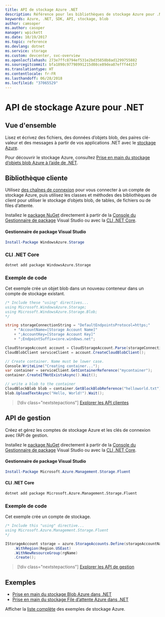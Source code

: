 ```yaml
---
title: API de stockage Azure .NET
description: Référence pour les bibliothèques de stockage Azure pour .NET
keywords: Azure, .NET, SDK, API, stockage, blob
author: camsoper
ms.author: casoper
manager: wpickett
ms.date: 10/19/2017
ms.topic: reference
ms.devlang: dotnet
ms.service: storage
ms.custom: devcenter, svc-overview
ms.openlocfilehash: 273e7ffc8794ef531e2bd35858b8ad1299755882
ms.sourcegitcommit: bfa1898c97798991215d08ce89dea87efff44157
ms.translationtype: HT
ms.contentlocale: fr-FR
ms.lasthandoff: 06/28/2018
ms.locfileid: "37065529"
---
```

# <a name="azure-storage-apis-for-net"></a>API de stockage Azure pour .NET

## <a name="overview"></a>Vue d'ensemble

Lisez et écrivez des fichiers, des données d’objets blob, des paires clé-valeur et des messages à partir de vos applications .NET avec le [stockage Azure](https://review.docs.microsoft.com/azure/storage/storage-introduction).

Pour découvrir le stockage Azure, consultez [Prise en main du stockage d’objets blob Azure à l’aide de .NET](/azure/storage/storage-dotnet-how-to-use-blobs).

## <a name="client-library"></a>Bibliothèque cliente

Utilisez [des chaînes de connexion](/azure/storage/storage-create-storage-account#manage-your-storage-account) pour vous connecter à un compte de stockage Azure, puis utilisez les classes et méthodes des bibliothèques de client pour utiliser le stockage d’objets blob, de tables, de fichiers ou de files d’attente.

Installez le [package NuGet](https://www.nuget.org/packages/WindowsAzure.Storage) directement à partir de la [Console du Gestionnaire de package][PackageManager] Visual Studio ou avec la [CLI .NET Core][DotNetCLI].

#### <a name="visual-studio-package-manager"></a>Gestionnaire de package Visual Studio

```powershell
Install-Package WindowsAzure.Storage
```

### <a name="net-core-cli"></a>CLI .NET Core

```bash
dotnet add package WindowsAzure.Storage
```

### <a name="code-example"></a>Exemple de code

Cet exemple crée un objet blob dans un nouveau conteneur dans un compte de stockage existant.

```csharp
/* Include these "using" directives...
using Microsoft.WindowsAzure.Storage;
using Microsoft.WindowsAzure.Storage.Blob;
*/

string storageConnectionString = "DefaultEndpointsProtocol=https;"
    + "AccountName=[Storage Account Name]"
    + ";AccountKey=[Storage Account Key]"
    + ";EndpointSuffix=core.windows.net";

CloudStorageAccount account = CloudStorageAccount.Parse(storageConnectionString);
CloudBlobClient serviceClient = account.CreateCloudBlobClient();

// Create container. Name must be lower case.
Console.WriteLine("Creating container...");
var container = serviceClient.GetContainerReference("mycontainer");
container.CreateIfNotExistsAsync().Wait();

// write a blob to the container
CloudBlockBlob blob = container.GetBlockBlobReference("helloworld.txt");
blob.UploadTextAsync("Hello, World!").Wait();
```

> [!div class="nextstepactions"]
> [Explorer les API clientes](/dotnet/api/overview/azure/storage/client)

## <a name="management-apis"></a>API de gestion

Créez et gérez les comptes de stockage Azure et les clés de connexion avec l’API de gestion.

Installez le [package NuGet](https://www.nuget.org/packages/Microsoft.Azure.Management.Storage.Fluent) directement à partir de la [Console du Gestionnaire de package][PackageManager] Visual Studio ou avec la [CLI .NET Core][DotNetCLI].

#### <a name="visual-studio-package-manager"></a>Gestionnaire de package Visual Studio

```powershell
Install-Package Microsoft.Azure.Management.Storage.Fluent
```

#### <a name="net-core-cli"></a>CLI .NET Core

````bash
dotnet add package Microsoft.Azure.Management.Storage.Fluent
````

### <a name="code-example"></a>Exemple de code

Cet exemple crée un compte de stockage.

```csharp
/* Include this "using" directive...
using Microsoft.Azure.Management.Storage.Fluent
*/

IStorageAccount storage = azure.StorageAccounts.Define(storageAccountName)
    .WithRegion(Region.USEast)
    .WithNewResourceGroup(rgName)
    .Create();
```

> [!div class="nextstepactions"]
> [Explorer les API de gestion](/dotnet/api/overview/azure/storage/management)

## <a name="samples"></a>Exemples

* [Prise en main du stockage Blob Azure dans .NET](https://azure.microsoft.com/resources/samples/storage-blob-dotnet-getting-started/) 
* [Prise en main du stockage File d’attente Azure dans .NET](https://azure.microsoft.com/resources/samples/storage-queue-dotnet-getting-started/)

Afficher la [liste complète](https://azure.microsoft.com/resources/samples/?platform=dotnet&term=storage) des exemples de stockage Azure.

[PackageManager]: https://docs.microsoft.com/nuget/tools/package-manager-console
[DotNetCLI]: https://docs.microsoft.com/dotnet/core/tools/dotnet-add-package